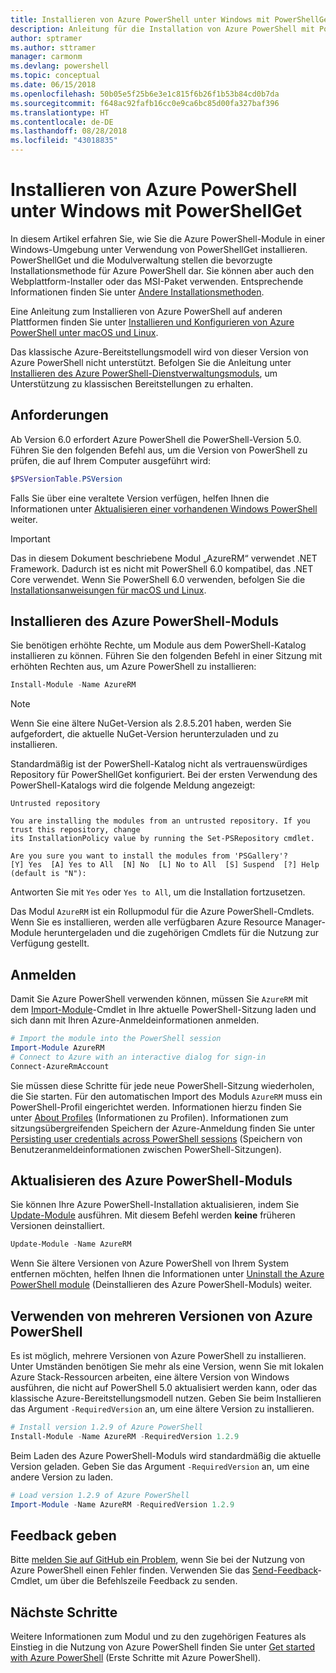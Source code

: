 ```yaml
---
title: Installieren von Azure PowerShell unter Windows mit PowerShellGet
description: Anleitung für die Installation von Azure PowerShell mit PowerShellGet
author: sptramer
ms.author: sttramer
manager: carmonm
ms.devlang: powershell
ms.topic: conceptual
ms.date: 06/15/2018
ms.openlocfilehash: 50b05e5f25b6e3e1c815f6b26f1b53b84cd0b7da
ms.sourcegitcommit: f648ac92fafb16cc0e9ca6bc85d00fa327baf396
ms.translationtype: HT
ms.contentlocale: de-DE
ms.lasthandoff: 08/28/2018
ms.locfileid: "43018835"
---
```

# <a name="install-azure-powershell-on-windows-with-powershellget"></a>Installieren von Azure PowerShell unter Windows mit PowerShellGet

In diesem Artikel erfahren Sie, wie Sie die Azure PowerShell-Module in einer Windows-Umgebung unter Verwendung von PowerShellGet installieren. PowerShellGet und die Modulverwaltung stellen die bevorzugte Installationsmethode für Azure PowerShell dar. Sie können aber auch den Webplattform-Installer oder das MSI-Paket verwenden. Entsprechende Informationen finden Sie unter [Andere Installationsmethoden](other-install.md).

Eine Anleitung zum Installieren von Azure PowerShell auf anderen Plattformen finden Sie unter [Installieren und Konfigurieren von Azure PowerShell unter macOS und Linux](install-azurermps-maclinux.md).

Das klassische Azure-Bereitstellungsmodell wird von dieser Version von Azure PowerShell nicht unterstützt. Befolgen Sie die Anleitung unter [Installieren des Azure PowerShell-Dienstverwaltungsmoduls](/powershell/azure/servicemanagement/install-azure-ps), um Unterstützung zu klassischen Bereitstellungen zu erhalten.

## <a name="requirements"></a>Anforderungen

Ab Version 6.0 erfordert Azure PowerShell die PowerShell-Version 5.0. Führen Sie den folgenden Befehl aus, um die Version von PowerShell zu prüfen, die auf Ihrem Computer ausgeführt wird:

```powershell
$PSVersionTable.PSVersion
```

Falls Sie über eine veraltete Version verfügen, helfen Ihnen die Informationen unter [Aktualisieren einer vorhandenen Windows PowerShell](/powershell/scripting/setup/installing-windows-powershell?view=powershell-6#upgrading-existing-windows-powershell) weiter.

> [!IMPORTANT]
> Das in diesem Dokument beschriebene Modul „AzureRM“ verwendet .NET Framework. Dadurch ist es nicht mit PowerShell 6.0 kompatibel, das .NET Core verwendet. Wenn Sie PowerShell 6.0 verwenden, befolgen Sie die [Installationsanweisungen für macOS und Linux](install-azurermps-maclinux.md).

## <a name="install-the-azure-powershell-module"></a>Installieren des Azure PowerShell-Moduls

Sie benötigen erhöhte Rechte, um Module aus dem PowerShell-Katalog installieren zu können. Führen Sie den folgenden Befehl in einer Sitzung mit erhöhten Rechten aus, um Azure PowerShell zu installieren:

```powershell
Install-Module -Name AzureRM
```

> [!NOTE]
> Wenn Sie eine ältere NuGet-Version als 2.8.5.201 haben, werden Sie aufgefordert, die aktuelle NuGet-Version herunterzuladen und zu installieren.

Standardmäßig ist der PowerShell-Katalog nicht als vertrauenswürdiges Repository für PowerShellGet konfiguriert. Bei der ersten Verwendung des PowerShell-Katalogs wird die folgende Meldung angezeigt:

```output
Untrusted repository

You are installing the modules from an untrusted repository. If you trust this repository, change
its InstallationPolicy value by running the Set-PSRepository cmdlet.

Are you sure you want to install the modules from 'PSGallery'?
[Y] Yes  [A] Yes to All  [N] No  [L] No to All  [S] Suspend  [?] Help (default is "N"):
```

Antworten Sie mit `Yes` oder `Yes to All`, um die Installation fortzusetzen.

Das Modul `AzureRM` ist ein Rollupmodul für die Azure PowerShell-Cmdlets. Wenn Sie es installieren, werden alle verfügbaren Azure Resource Manager-Module heruntergeladen und die zugehörigen Cmdlets für die Nutzung zur Verfügung gestellt.

## <a name="sign-in"></a>Anmelden

Damit Sie Azure PowerShell verwenden können, müssen Sie `AzureRM` mit dem [Import-Module](/powershell/module/Microsoft.PowerShell.Core/Import-Module)-Cmdlet in Ihre aktuelle PowerShell-Sitzung laden und sich dann mit Ihren Azure-Anmeldeinformationen anmelden.

```powershell
# Import the module into the PowerShell session
Import-Module AzureRM
# Connect to Azure with an interactive dialog for sign-in
Connect-AzureRmAccount
```

Sie müssen diese Schritte für jede neue PowerShell-Sitzung wiederholen, die Sie starten. Für den automatischen Import des Moduls `AzureRM` muss ein PowerShell-Profil eingerichtet werden. Informationen hierzu finden Sie unter [About Profiles](/powershell/module/microsoft.powershell.core/about/about_profiles) (Informationen zu Profilen).
Informationen zum sitzungsübergreifenden Speichern der Azure-Anmeldung finden Sie unter [Persisting user credentials across PowerShell sessions](context-persistence.md) (Speichern von Benutzeranmeldeinformationen zwischen PowerShell-Sitzungen).

## <a name="update-the-azure-powershell-module"></a>Aktualisieren des Azure PowerShell-Moduls

Sie können Ihre Azure PowerShell-Installation aktualisieren, indem Sie [Update-Module](/powershell/module/powershellget/update-module) ausführen. Mit diesem Befehl werden __keine__ früheren Versionen deinstalliert.

```powershell
Update-Module -Name AzureRM
```

Wenn Sie ältere Versionen von Azure PowerShell von Ihrem System entfernen möchten, helfen Ihnen die Informationen unter [Uninstall the Azure PowerShell module](uninstall-azurerm-ps.md) (Deinstallieren des Azure PowerShell-Moduls) weiter.

## <a name="use-multiple-versions-of-azure-powershell"></a>Verwenden von mehreren Versionen von Azure PowerShell

Es ist möglich, mehrere Versionen von Azure PowerShell zu installieren. Unter Umständen benötigen Sie mehr als eine Version, wenn Sie mit lokalen Azure Stack-Ressourcen arbeiten, eine ältere Version von Windows ausführen, die nicht auf PowerShell 5.0 aktualisiert werden kann, oder das klassische Azure-Bereitstellungsmodell nutzen. Geben Sie beim Installieren das Argument `-RequiredVersion` an, um eine ältere Version zu installieren.

```powershell
# Install version 1.2.9 of Azure PowerShell
Install-Module -Name AzureRM -RequiredVersion 1.2.9
```

Beim Laden des Azure PowerShell-Moduls wird standardmäßig die aktuelle Version geladen. Geben Sie das Argument `-RequiredVersion` an, um eine andere Version zu laden.

```powershell
# Load version 1.2.9 of Azure PowerShell
Import-Module -Name AzureRM -RequiredVersion 1.2.9
```

## <a name="provide-feedback"></a>Feedback geben

Bitte [melden Sie auf GitHub ein Problem](https://github.com/Azure/azure-powershell/issues), wenn Sie bei der Nutzung von Azure PowerShell einen Fehler finden.
Verwenden Sie das [Send-Feedback](/powershell/module/azurerm.profile/send-feedback)-Cmdlet, um über die Befehlszeile Feedback zu senden.

## <a name="next-steps"></a>Nächste Schritte

Weitere Informationen zum Modul und zu den zugehörigen Features als Einstieg in die Nutzung von Azure PowerShell finden Sie unter [Get started with Azure PowerShell](get-started-azureps.md) (Erste Schritte mit Azure PowerShell).